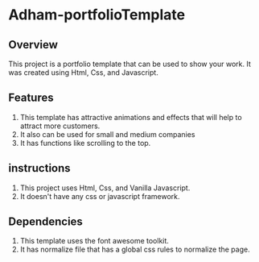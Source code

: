 # Adham-portfolioTemplate
## Overview
This project is a portfolio template that can be used to show your work. It was created using Html, Css, and Javascript.
## Features
1. This template has attractive animations and effects that will help to attract more customers.
2. It also can be used for small and medium companies
3. It has functions like scrolling to the top.
## instructions
1. This project uses Html, Css, and Vanilla Javascript.
2. It doesn't have any css or javascript framework.
## Dependencies
1. This template uses the font awesome toolkit.
2. It has normalize file that has a global css rules to normalize the page.
